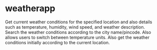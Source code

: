 # weatherapp
Get current weather conditions for the specified location and also details such as temperature, humidity, wind speed, and weather description.
Search the weather conditions according to the city name/pincode.
Also allows users to switch between temperature units.
Also get the weather conditions initially according to the current location.
